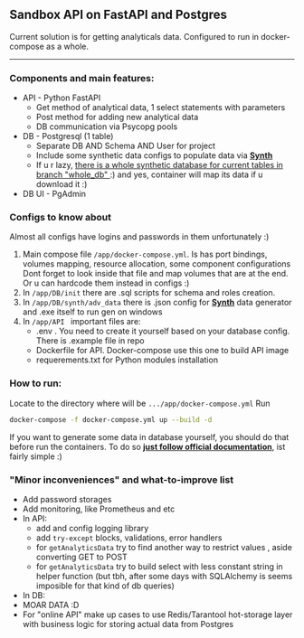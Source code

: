 ## Sandbox API on FastAPI and Postgres
Current solution is for getting analyticals data.
Configured to run in docker-compose as a whole.

---
### Components and main features:
* API - Python FastAPI
  * Get method of analytical data, 1 select statements with parameters
  * Post method for adding new analytical data
  * DB communication via Psycopg pools
* DB - Postgresql (1 table)
  * Separate DB AND Schema AND User for project
  * Include some synthetic data configs to populate data via <a href="https://www.getsynth.com/" class="external-link" target="_blank">**Synth**</a>
  * If u r lazy, <a href="https://github.com/S0llCap/FastApi_Postgres_SND/tree/whole_db/app/DB/data" class="external-link" target="_blank">there is a whole synthetic database for current tables in branch "whole_db" </a> :)
and yes, container will map its data  if u download it :)
* DB UI - PgAdmin

### Configs to know about
Almost all configs have logins and passwords in them unfortunately :)
1. Main compose file ```/app/docker-compose.yml```. Is has port bindings, volumes mapping, resource allocation, some component configurations
  Dont forget to look inside that file and map volumes that are at the end. Or u can hardcode them instead in configs :)
3. In ```/app/DB/init``` there are .sql scripts for schema and roles creation.
4. In ```/app/DB/synth/adv_data``` there is .json config for <a href="https://www.getsynth.com/" class="external-link" target="_blank">**Synth**</a> data generator and .exe itself to run gen on windows
6. In ```/app/API ``` important files are:
   * .env . You need to create it yourself based on your database config. There is .example file in repo
   * Dockerfile for API. Docker-compose use this one to build API image
   * requerements.txt for Python modules installation

### How to run:
Locate to the directory where will be ```.../app/docker-compose.yml```
Run 
```bash
docker-compose -f docker-compose.yml up --build -d
```
If you want to generate some data in database yourself, you should do that before run the containers.
To do so <a href="https://www.getsynth.com/docs/blog/2021/03/09/postgres-data-gen#using-a-data-generator-like-synth" class="external-link" target="_blank">**just follow official documentation**</a>, ist fairly simple :)

### "Minor inconveniences" and what-to-improve list
* Add password storages
* Add monitoring, like Prometheus and etc
* In API:
  * add and config logging library
  * add ```try-except``` blocks, validations, error handlers
  * for ```getAnalyticsData``` try to find another way to restrict values  , aside converting GET to POST
  * for ```getAnalyticsData``` try to build select with less constant string in helper function (but tbh, after some days with SQLAlchemy is seems imposible for that kind of db queries)
* In DB:
 * MOAR DATA :D
 * For "online API" make up cases to use Redis/Tarantool hot-storage layer with business logic for storing actual data from Postgres

